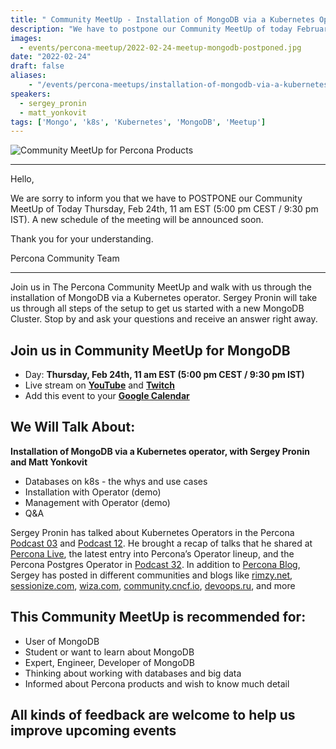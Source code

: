 ```yaml
---
title: " Community MeetUp - Installation of MongoDB via a Kubernetes Operator - POSTPONED"
description: "We have to postpone our Community MeetUp of today February 24th, 2022"
images:
  - events/percona-meetup/2022-02-24-meetup-mongodb-postponed.jpg
date: "2022-02-24"
draft: false
aliases:
    - "/events/percona-meetups/installation-of-mongodb-via-a-kubernetes-operator-feb-24th/" 
speakers:
  - sergey_pronin
  - matt_yonkovit
tags: ['Mongo', 'k8s', 'Kubernetes', 'MongoDB', 'Meetup']
---
```


![Community MeetUp for Percona Products](events/percona-meetup/2022-02-24-meetup-mongodb-postponed.jpg)

***********************
Hello,

We are sorry to inform you that we have to POSTPONE our Community MeetUp of Today Thursday, Feb 24th, 11 am EST (5:00 pm CEST /  9:30 pm IST).
A new schedule of the meeting will be announced soon.

Thank you for your understanding.

Percona Community Team


***********************

Join us in The Percona Community MeetUp and walk with us through the installation of MongoDB via a Kubernetes operator.  Sergey Pronin will take us through all steps of the setup to get us started with a new MongoDB Cluster. Stop by and ask your questions and receive an answer right away.

## Join us in Community MeetUp for MongoDB

* Day: **Thursday, Feb 24th, 11 am EST (5:00 pm CEST /  9:30 pm IST)**
* Live stream on **[YouTube](https://www.youtube.com/watch?v=rYs2l6oFOYA)** and **[Twitch](https://www.twitch.tv/perconalive)**
* Add this event to your **[Google Calendar](https://calendar.google.com/event?action=TEMPLATE&tmeid=MnRybGhmdGJpaWRlNDZzcWY3bXRsdW52dWogY19wN2ZhdjRjc2lpNWo1dmRzb2hpMHE4dmk0OEBn&tmsrc=c_p7fav4csii5j5vdsohi0q8vi48%40group.calendar.google.com)**

## We Will Talk About:
**Installation of MongoDB via a Kubernetes operator, with Sergey Pronin and Matt Yonkovit**
* Databases on k8s - the whys and use cases
* Installation with Operator (demo)
* Management with Operator (demo)
* Q&A


Sergey Pronin has talked about Kubernetes Operators in the Percona [Podcast 03](https://percona.community/podcasts/3-kubernetes-operators-latest-trends-in%20the-database-space/) and [Podcast 12](https://percona.community/podcasts/12-database-on-kubernetes-operator-pitr-point-in-time-recovery/). He brought a recap of talks that he shared at [Percona Live](https://www.youtube.com/watch?v=pJaZyIDeIJs), the latest entry into Percona’s Operator lineup, and the Percona Postgres Operator in [Podcast 32](https://percona.community/podcasts/32-recap-from-percona-live-and-percona-postgres-operator/).
In addition to [Percona Blog](https://www.percona.com/blog/author/sergey.pronin/), Sergey has posted in different communities and blogs like [rimzy.net](https://rimzy.net/author/sergey-pronin/), [sessionize.com](https://sessionize.com/sergeypronin), [wiza.com](https://wiza.co/d/percona/a6e4/sergey-pronin), [community.cncf.io](https://community.cncf.io/u/mgb2cq/), [devoops.ru](https://devoops.ru/en/person/sergey-pronin/), and more

## This Community MeetUp is recommended for: 
* User of MongoDB
* Student or want to learn about MongoDB
* Expert, Engineer, Developer of MongoDB
* Thinking about working with databases and big data
* Informed about Percona products and wish to know much detail

## All kinds of feedback are welcome to help us improve upcoming events

